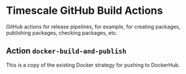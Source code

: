 # Timescale GitHub Build Actions

GitHub actions for release pipelines, for example, for creating
packages, publishing packages, checking packages, etc.

## Action `docker-build-and-publish`

This is a copy of the existing Docker strategy for pushing to DockerHub.


